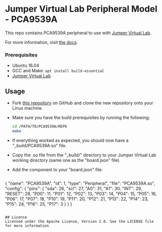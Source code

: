 # Jumper Virtual Lab Peripheral Model - PCA9539A
This repo contains PCA9539A peripheral to use with [Jumper Virtual Lab](https://vlab.jumper.io).

For more information, visit [the docs](https://docs.jumper.io).

### Prerequisites
- Ubuntu 16.04
- GCC and Make: `apt install build-essential`
- [Jumper Virtual Lab](https://docs.jumper.io)

## Usage
- Fork [this repository](https://github.com/Jumperr-labs/PCA9539A) on GitHub and clone the new repository onto your Linux machine.
- Make sure you have the build prerequisites by running the following:
  
  ```bash
  cd /PATH/TO/PCA9539A/REPO
  make
  ```

- If everything worked as expected, you should now have a "_build/PCA9539A.so" file.
- Copy the .so file from the "_build/" directory to your Jumper Virtual Lab working directory (same one as the "board.json" file).
- Add the component to your "board.json" file:

  ```json
{
    "name": "PCA9539A",
    "id": 1,
    "type": "Peripheral",
    "file": "PCA9539A.so",
    "config": {
        "pins": {
            "sda": 26,
            "scl": 27,
            "A0": 31,
            "A1": 30,
            "INT": 29,
            "RESET": 28,
            "P00": 11,
            "P01": 12,
            "P02": 13,
            "P03": 14,
            "P04": 15,
            "P05": 16,
            "P06": 17,
            "P07": 18,
            "P10": 19,
            "P11": 20,
            "P12": 21,
            "P13": 22,
            "P14": 23,
            "P15": 24,
            "P16": 25,
            "P17": 3
            }
        }
	}
  ```

## License
Licensed under the Apache License, Version 2.0. See the LICENSE file for more information
